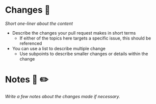 # Changes :gem:
_Short one-liner about the content_
* Describe the changes your pull request makes in short terms
  * If either of the topics here targets a specific issue, this should be referenced
* You can use a list to describe multiple change
  * Use subpoints to describe smaller changes or details within the change

# Notes :book: :pencil2:
_Write a few notes about the changes made if necessary._
